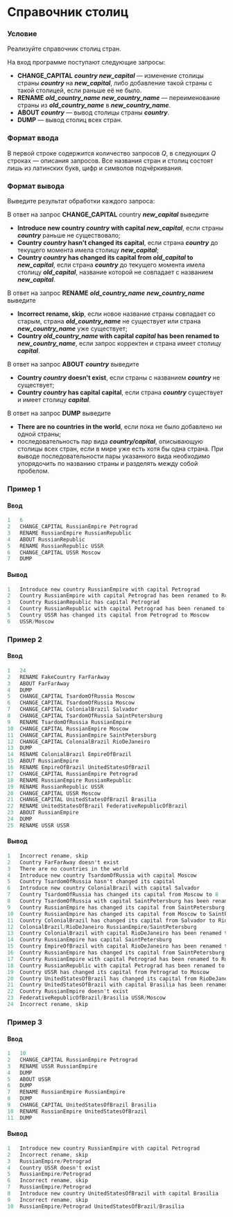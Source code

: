 # Справочник столиц

### Условие
 
Реализуйте справочник столиц стран.

На вход программе поступают следующие запросы:

* **CHANGE_CAPITAL** ***country new_capital*** — изменение столицы страны ***country*** на ***new_capital***, либо добавление такой страны с такой столицей, если раньше её не было.
* **RENAME** ***old_country_name new_country_name*** — переименование страны из ***old_country_name*** в ***new_country_name***.
* **ABOUT** ***country*** — вывод столицы страны ***country***.
* **DUMP** — вывод столиц всех стран.

### Формат ввода

В первой строке содержится количество запросов _Q_, в следующих _Q_ строках — описания запросов. Все названия стран и столиц состоят лишь из латинских букв, цифр и символов подчёркивания.

### Формат вывода

Выведите результат обработки каждого запроса:

В ответ на запрос **CHANGE_CAPITAL** country ***new_capital*** выведите

* **Introduce new country ***country*** with capital ***new_capital*****, если страны ***country*** раньше не существовало;
* **Country ***country*** hasn't changed its capital**, если страна ***country*** до текущего момента имела столицу ***new_capital***;
* **Country ***country*** has changed its capital from ***old_capital*** to ***new_capital*****, если страна ***country*** до текущего момента имела столицу ***old_capital***, название которой не совпадает с названием ***new_capital***.

В ответ на запрос **RENAME** ***old_country_name*** ***new_country_name*** выведите

* **Incorrect rename, skip**, если новое название страны совпадает со старым, страна ***old_country_name*** не существует или страна ***new_country_name*** уже существует;
* **Country ***old_country_name*** with capital ***capital*** has been renamed to ***new_country_name*****, если запрос корректен и страна имеет столицу ***capital***.

В ответ на запрос **ABOUT** ***country*** выведите

* **Country ***country*** doesn't exist**, если страны с названием ***country*** не существует;
* **Country ***country*** has capital capital**, если страна ***country*** существует и имеет столицу ***capital***.

В ответ на запрос **DUMP** выведите

* **There are no countries in the world**, если пока не было добавлено ни одной страны;
* последовательность пар вида ***country/capital***, описывающую столицы всех стран, если в мире уже есть хотя бы одна страна. При выводе последовательности пары указанного вида необходимо упорядочить по названию страны и разделять между собой пробелом.

### Пример 1

#### Ввод

```objectivec
1   6
2   CHANGE_CAPITAL RussianEmpire Petrograd
3   RENAME RussianEmpire RussianRepublic
4   ABOUT RussianRepublic
5   RENAME RussianRepublic USSR
6   CHANGE_CAPITAL USSR Moscow
7   DUMP
```

#### Вывод

```objectivec
1   Introduce new country RussianEmpire with capital Petrograd
2   Country RussianEmpire with capital Petrograd has been renamed to RussianRepublic
3   Country RussianRepublic has capital Petrograd
4   Country RussianRepublic with capital Petrograd has been renamed to USSR
5   Country USSR has changed its capital from Petrograd to Moscow
6   USSR/Moscow
```

### Пример 2

#### Ввод

```objectivec
1   24
2   RENAME FakeCountry FarFarAway
3   ABOUT FarFarAway
4   DUMP
5   CHANGE_CAPITAL TsardomOfRussia Moscow
6   CHANGE_CAPITAL TsardomOfRussia Moscow
7   CHANGE_CAPITAL ColonialBrazil Salvador
8   CHANGE_CAPITAL TsardomOfRussia SaintPetersburg
9   RENAME TsardomOfRussia RussianEmpire
10  CHANGE_CAPITAL RussianEmpire Moscow
11  CHANGE_CAPITAL RussianEmpire SaintPetersburg
12  CHANGE_CAPITAL ColonialBrazil RioDeJaneiro
13  DUMP
14  RENAME ColonialBrazil EmpireOfBrazil
15  ABOUT RussianEmpire
16  RENAME EmpireOfBrazil UnitedStatesOfBrazil
17  CHANGE_CAPITAL RussianEmpire Petrograd
18  RENAME RussianEmpire RussianRepublic
19  RENAME RussianRepublic USSR
20  CHANGE_CAPITAL USSR Moscow
21  CHANGE_CAPITAL UnitedStatesOfBrazil Brasilia
22  RENAME UnitedStatesOfBrazil FederativeRepublicOfBrazil
23  ABOUT RussianEmpire
24  DUMP
25  RENAME USSR USSR
```

#### Вывод

```objectivec
1   Incorrect rename, skip
2   Country FarFarAway doesn't exist
3   There are no countries in the world
4   Introduce new country TsardomOfRussia with capital Moscow
5   Country TsardomOfRussia hasn't changed its capital
6   Introduce new country ColonialBrazil with capital Salvador
7   Country TsardomOfRussia has changed its capital from Moscow to 8    SaintPetersburg
8   Country TsardomOfRussia with capital SaintPetersburg has been renamed to RussianEmpire
9   Country RussianEmpire has changed its capital from SaintPetersburg to Moscow
10  Country RussianEmpire has changed its capital from Moscow to SaintPetersburg
11  Country ColonialBrazil has changed its capital from Salvador to RioDeJaneiro
12  ColonialBrazil/RioDeJaneiro RussianEmpire/SaintPetersburg
13  Country ColonialBrazil with capital RioDeJaneiro has been renamed to EmpireOfBrazil
14  Country RussianEmpire has capital SaintPetersburg
15  Country EmpireOfBrazil with capital RioDeJaneiro has been renamed to UnitedStatesOfBrazil
16  Country RussianEmpire has changed its capital from SaintPetersburg to Petrograd
17  Country RussianEmpire with capital Petrograd has been renamed to RussianRepublic
18  Country RussianRepublic with capital Petrograd has been renamed to USSR
19  Country USSR has changed its capital from Petrograd to Moscow
20  Country UnitedStatesOfBrazil has changed its capital from RioDeJaneiro to Brasilia
21  Country UnitedStatesOfBrazil with capital Brasilia has been renamed to FederativeRepublicOfBrazil
22  Country RussianEmpire doesn't exist
23  FederativeRepublicOfBrazil/Brasilia USSR/Moscow
24  Incorrect rename, skip
```
### Пример 3

#### Ввод

```objectivec
1   10
2   CHANGE_CAPITAL RussianEmpire Petrograd
3   RENAME USSR RussianEmpire
4   DUMP
5   ABOUT USSR
6   DUMP
7   RENAME RussianEmpire RussianEmpire
8   DUMP
9   CHANGE_CAPITAL UnitedStatesOfBrazil Brasilia
10  RENAME RussianEmpire UnitedStatesOfBrazil
11  DUMP 
```

#### Вывод

```objectivec
1   Introduce new country RussianEmpire with capital Petrograd
2   Incorrect rename, skip
3   RussianEmpire/Petrograd
4   Country USSR doesn't exist
5   RussianEmpire/Petrograd
6   Incorrect rename, skip
7   RussianEmpire/Petrograd
8   Introduce new country UnitedStatesOfBrazil with capital Brasilia
9   Incorrect rename, skip
10  RussianEmpire/Petrograd UnitedStatesOfBrazil/Brasilia
```
